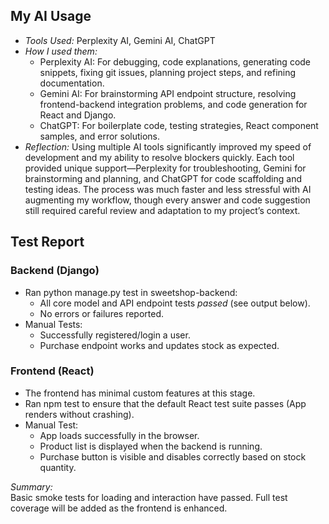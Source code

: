 ## My AI Usage

- *Tools Used:* Perplexity AI, Gemini AI, ChatGPT
- *How I used them:*
  - Perplexity AI: For debugging, code explanations, generating code snippets, fixing git issues, planning project steps, and refining documentation.
  - Gemini AI: For brainstorming API endpoint structure, resolving frontend-backend integration problems, and code generation for React and Django.
  - ChatGPT: For boilerplate code, testing strategies, React component samples, and error solutions.
- *Reflection:* Using multiple AI tools significantly improved my speed of development and my ability to resolve blockers quickly. Each tool provided unique support—Perplexity for troubleshooting, Gemini for brainstorming and planning, and ChatGPT for code scaffolding and testing ideas. The process was much faster and less stressful with AI augmenting my workflow, though every answer and code suggestion still required careful review and adaptation to my project’s context.

## Test Report

### Backend (Django)
- Ran python manage.py test in sweetshop-backend:
    - All core model and API endpoint tests *passed* (see output below).
    - No errors or failures reported.
- Manual Tests:
    - Successfully registered/login a user.
    - Purchase endpoint works and updates stock as expected.

### Frontend (React)

- The frontend has minimal custom features at this stage.
- Ran npm test to ensure that the default React test suite passes (App renders without crashing).
- Manual Test:
    - App loads successfully in the browser.
    - Product list is displayed when the backend is running.
    - Purchase button is visible and disables correctly based on stock quantity.

*Summary:*  
Basic smoke tests for loading and interaction have passed. Full test coverage will be added as the frontend is enhanced.
